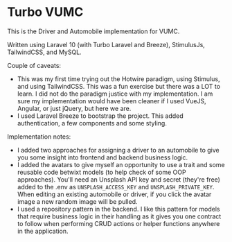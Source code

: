 <h1>Turbo VUMC</h1>

This is the Driver and Automobile implementation for VUMC.

Written using Laravel 10 (with Turbo Laravel and Breeze), StimulusJs, TailwindCSS, and MySQL.  

Couple of caveats:
* This was my first time trying out the Hotwire paradigm, using Stimulus, and using TailwindCSS.  This was a fun exercise but there was a LOT to learn.  I did not do the paradigm justice with my implementation.  I am sure my implementation would have been cleaner if I used VueJS, Angular, or just jQuery, but here we are.
* I used Laravel Breeze to bootstrap the project.  This added authentication, a few components and some styling.

Implementation notes:
* I added two approaches for assigning a driver to an automobile to give you some insight into frontend and backend business logic.  
* I added the avatars to give myself an opportunity to use a trait and some reusable code betwixt models (to help check of some OOP approaches).  You'll need an Unsplash API key and secret (they're free) added to the .env as <code>UNSPLASH_ACCESS_KEY</code> and <code>UNSPLASH_PRIVATE_KEY</code>.  When editing an existing automobile or driver, if you click the avatar image a new random image will be pulled.
* I used a repository pattern in the backend.  I like this pattern for models that require business logic in their handling as it gives you one contract to follow when performing CRUD actions or helper functions anywhere in the application.